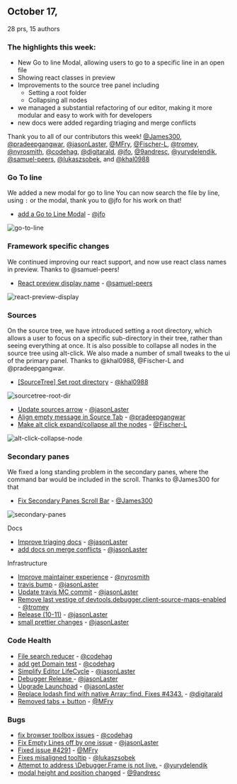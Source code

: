 ## October 17,
28 prs, 15 authors

### The highlights this week:

* New Go to line Modal, allowing users to go to a specific line in an open file
* Showing react classes in preview
* Improvements to the source tree panel including
  * Setting a root folder
  * Collapsing all nodes
* we managed a substantial refactoring of our editor, making it more modular and easy to work with for developers
* new docs were added regarding triaging and merge conflicts


Thank you to all of our contributors this week! [@James300], [@pradeepgangwar], [@jasonLaster], [@MFry], [@Fischer-L], [@tromey], [@nyrosmith], [@codehag], [@digitarald], [@jfo], [@9andresc], [@yurydelendik], [@samuel-peers], [@lukaszsobek], and [@khal0988]

### Go To line
We added a new modal for go to line You can now search the file by line, using `:` or the modal, thank you to @jfo for his work on that!

* [add a Go to Line Modal][pr-13] - [@jfo]

![go-to-line]

### Framework specific changes
We continued improving our react support, and now use react class names in preview. Thanks to @samuel-peers!

* [React preview display name][pr-19] - [@samuel-peers]

![react-preview-display]

### Sources

On the source tree, we have introduced setting a root directory, which allows a user to focus on a specific sub-directory in their tree, rather than seeing everything at once.  It is also possible to collapse all nodes in the source tree using alt-click. We also made a number of small tweaks to the ui of the primary panel. Thanks to @khal0988, @Fischer-L and @pradeepgangwar.

* [[SourceTree] Set root directory][pr-25] - [@khal0988]

![sourcetree-root-dir]

* [Update sources arrow][pr-12] - [@jasonLaster]
* [Align empty message in Source Tab][pr-1] - [@pradeepgangwar]
* [Make alt click expand/collapse all the nodes][pr-5] - [@Fischer-L]

![alt-click-collapse-node]


### Secondary panes

We fixed a long standing problem in the secondary panes, where the command bar would be included in the scroll. Thanks to @James300 for that

* [Fix Secondary Panes Scroll Bar][pr-0] - [@James300]

![secondary-panes]


Docs
* [Improve triaging docs][pr-14] - [@jasonLaster]
* [add docs on merge conflicts][pr-22] - [@jasonLaster]

Infrastructure
* [Improve maintainer experience][pr-9] - [@nyrosmith]
* [travis bump][pr-17] - [@jasonLaster]
* [Update travis MC commit][pr-3] - [@jasonLaster]
* [Remove last vestige of devtools.debugger.client-source-maps-enabled][pr-6] - [@tromey]
* [Release (10-11)][pr-21] - [@jasonLaster]
* [small prettier changes][pr-27] - [@jasonLaster]

### Code Health
* [File search reducer][pr-20] - [@codehag]
* [add get Domain test][pr-15] - [@codehag]
* [Simplify Editor LifeCycle][pr-2] - [@jasonLaster]
* [Debugger Release ][pr-7] - [@jasonLaster]
* [Upgrade Launchpad][pr-8] - [@jasonLaster]
* [Replace lodash find with native Array::find. Fixes #4343.][pr-11] - [@digitarald]
* [Removed tabs + button][pr-23] - [@MFry]


### Bugs
* [fix browser toolbox issues][pr-10] - [@codehag]
* [Fix Empty Lines off by one issue][pr-26] - [@jasonLaster]
* [Fixed issue #4291][pr-4] - [@MFry]
* [Fixes misaligned tooltip][pr-24] - [@lukaszsobek]
* [Attempt to address \Debugger.Frame is not live\.][pr-18] - [@yurydelendik]
* [modal height and position changed][pr-16] - [@9andresc]

[secondary-panes]: http://g.recordit.co/42N2vI78yC.gif
[alt-click-collapse-node]: https://user-images.githubusercontent.com/5627487/31287959-b2194326-aaf5-11e7-8353-b074c9d16b1a.gif
[sourcetree-root-dir]:https://user-images.githubusercontent.com/17691158/31521283-ddeac576-af76-11e7-9ddf-f0e573c5a1a4.png
[react-preview-display]: https://user-images.githubusercontent.com/16711897/31501237-4c7239ea-af2f-11e7-8a30-a8a2a9c1371c.png
[go-to-line]: http://g.recordit.co/asPJW23XZB.gif


[pr-0]:https://github.com/firefox-devtools/debugger.html/pull/4275
[pr-1]:https://github.com/firefox-devtools/debugger.html/pull/4337
[pr-2]:https://github.com/firefox-devtools/debugger.html/pull/4301
[pr-3]:https://github.com/firefox-devtools/debugger.html/pull/4335
[pr-4]:https://github.com/firefox-devtools/debugger.html/pull/4340
[pr-5]:https://github.com/firefox-devtools/debugger.html/pull/4309
[pr-6]:https://github.com/firefox-devtools/debugger.html/pull/4339
[pr-7]:https://github.com/firefox-devtools/debugger.html/pull/4341
[pr-8]:https://github.com/firefox-devtools/debugger.html/pull/4332
[pr-9]:https://github.com/firefox-devtools/debugger.html/pull/4352
[pr-10]:https://github.com/firefox-devtools/debugger.html/pull/4347
[pr-11]:https://github.com/firefox-devtools/debugger.html/pull/4344
[pr-12]:https://github.com/firefox-devtools/debugger.html/pull/4351
[pr-13]:https://github.com/firefox-devtools/debugger.html/pull/4323
[pr-14]:https://github.com/firefox-devtools/debugger.html/pull/4321
[pr-15]:https://github.com/firefox-devtools/debugger.html/pull/4356
[pr-16]:https://github.com/firefox-devtools/debugger.html/pull/4277
[pr-17]:https://github.com/firefox-devtools/debugger.html/pull/4358
[pr-18]:https://github.com/firefox-devtools/debugger.html/pull/4360
[pr-19]:https://github.com/firefox-devtools/debugger.html/pull/4357
[pr-20]:https://github.com/firefox-devtools/debugger.html/pull/4368
[pr-21]:https://github.com/firefox-devtools/debugger.html/pull/4359
[pr-22]:https://github.com/firefox-devtools/debugger.html/pull/4365
[pr-23]:https://github.com/firefox-devtools/debugger.html/pull/4367
[pr-24]:https://github.com/firefox-devtools/debugger.html/pull/4370
[pr-25]:https://github.com/firefox-devtools/debugger.html/pull/4363
[pr-26]:https://github.com/firefox-devtools/debugger.html/pull/4361
[pr-27]:https://github.com/firefox-devtools/debugger.html/pull/4364
[@James300]:http://github.com/James300
[@pradeepgangwar]:http://github.com/pradeepgangwar
[@jasonLaster]:http://github.com/jasonLaster
[@MFry]:http://github.com/MFry
[@Fischer-L]:http://github.com/Fischer-L
[@tromey]:http://github.com/tromey
[@nyrosmith]:http://github.com/nyrosmith
[@codehag]:http://github.com/codehag
[@digitarald]:http://github.com/digitarald
[@jfo]:http://github.com/jfo
[@9andresc]:http://github.com/9andresc
[@yurydelendik]:http://github.com/yurydelendik
[@samuel-peers]:http://github.com/samuel-peers
[@lukaszsobek]:http://github.com/lukaszsobek
[@khal0988]:http://github.com/khal0988

